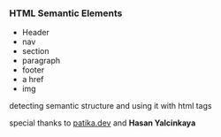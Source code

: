﻿

### HTML Semantic Elements

 - Header  
 - nav 
 - section  
 - paragraph  
 - footer
 - a href
 - img

detecting semantic structure and using it with html tags

special thanks to [patika.dev](patika.dev)
and **Hasan Yalcinkaya**



